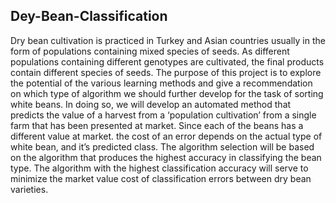 ## Dey-Bean-Classification

Dry bean cultivation is practiced in Turkey and Asian countries usually in the form of populations containing mixed species of seeds. As different populations containing different genotypes are cultivated, the final products contain different species of seeds.
The purpose of this project is to explore the potential of the various learning methods and give a recommendation on which type of algorithm we should further develop for the task of sorting white beans. In doing so, we will develop an automated method that predicts the value of a harvest from a ‘population cultivation’ from a single farm that has been presented at market. Since each of the beans has a different value at market. the cost of an error depends on the actual type of white bean, and it’s predicted class.
The algorithm selection will be based on the algorithm that produces the highest accuracy in classifying the bean type. The algorithm with the highest classification accuracy will serve to minimize the market value cost of classification errors between dry bean varieties.

